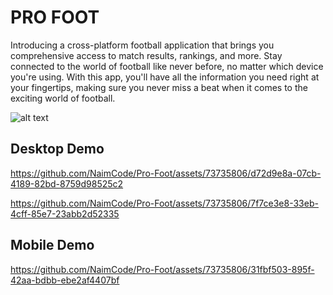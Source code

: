 # PRO FOOT
Introducing a cross-platform football application that brings you comprehensive access to match results, rankings, and more. Stay connected to the world of football like never before, no matter which device you're using. With this app, you'll have all the information you need right at your fingertips, making sure you never miss a beat when it comes to the exciting world of football.

<img src="https://res.cloudinary.com/ob2a/image/upload/v1692178441/Picture1_wm9sck.png" alt="alt text" width="whatever" height="whatever">

## Desktop Demo


https://github.com/NaimCode/Pro-Foot/assets/73735806/d72d9e8a-07cb-4189-82bd-8759d98525c2



https://github.com/NaimCode/Pro-Foot/assets/73735806/7f7ce3e8-33eb-4cff-85e7-23abb2d52335

## Mobile Demo


https://github.com/NaimCode/Pro-Foot/assets/73735806/31fbf503-895f-42aa-bdbb-ebe2af4407bf

